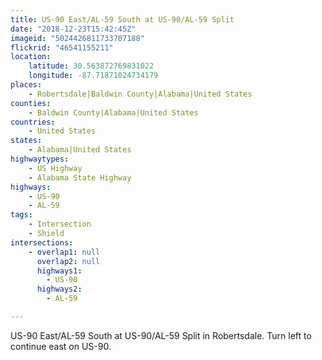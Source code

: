 ```yaml
---
title: US-90 East/AL-59 South at US-90/AL-59 Split
date: "2018-12-23T15:42:45Z"
imageid: "5024426811733707188"
flickrid: "46541155211"
location:
    latitude: 30.563872769831022
    longitude: -87.71871024734179
places:
    - Robertsdale|Baldwin County|Alabama|United States
counties:
    - Baldwin County|Alabama|United States
countries:
    - United States
states:
    - Alabama|United States
highwaytypes:
    - US Highway
    - Alabama State Highway
highways:
    - US-90
    - AL-59
tags:
    - Intersection
    - Shield
intersections:
    - overlap1: null
      overlap2: null
      highways1:
        - US-90
      highways2:
        - AL-59

---
```

US-90 East/AL-59 South at US-90/AL-59 Split in Robertsdale.  Turn left to continue east on US-90.